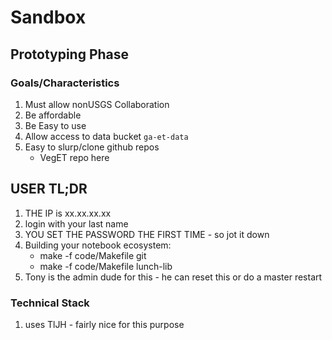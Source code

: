 # Sandbox

## Prototyping Phase

### Goals/Characteristics

1. Must allow nonUSGS Collaboration
2. Be affordable
3. Be Easy to use
4. Allow access to data bucket `ga-et-data`
5. Easy to slurp/clone github repos
	- VegET repo here

## USER TL;DR

1. THE IP is xx.xx.xx.xx
2. login with your last name
3. YOU SET THE PASSWORD THE FIRST TIME - so jot it down
4. Building your notebook ecosystem:
	- make -f code/Makefile git
	- make -f code/Makefile lunch-lib
5. Tony is the admin dude for this - he can reset this or do a master restart


### Technical Stack

1. uses TlJH - fairly nice for this purpose
